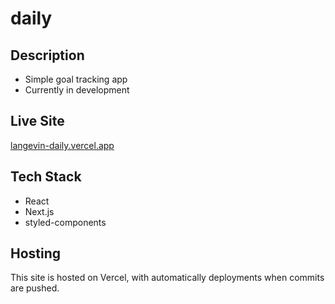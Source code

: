 # daily

## Description

- Simple goal tracking app
- Currently in development

## Live Site

[langevin-daily.vercel.app](https://langevin-daily.vercel.app/)

## Tech Stack

- React
- Next.js
- styled-components

## Hosting

This site is hosted on Vercel, with automatically deployments when commits are pushed.

